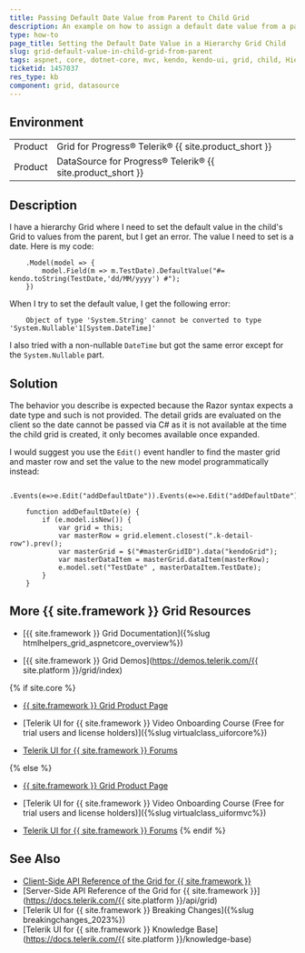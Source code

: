 ```yaml
---
title: Passing Default Date Value from Parent to Child Grid
description: An example on how to assign a default date value from a parent grid to a child Grid when working with {{ site.product }}.
type: how-to
page_title: Setting the Default Date Value in a Hierarchy Grid Child
slug: grid-default-value-in-child-grid-from-parent
tags: aspnet, core, dotnet-core, mvc, kendo, kendo-ui, grid, child, Hierarchy, default, date, value, property, assign, pass
ticketid: 1457037
res_type: kb
component: grid, datasource
---
```


## Environment

<table>
 <tr>
  <td>Product</td>
  <td>Grid for Progress® Telerik® {{ site.product_short }}</td>
 </tr>
 <tr>
  <td>Product</td>
  <td>DataSource for Progress® Telerik® {{ site.product_short }}</td>
 </tr>
</table>

## Description

I have a hierarchy Grid where I need to set the default value in the child's Grid to values from the parent, but I get an error. The value I need to set is a date. Here is my code:

```
    .Model(model => {
        model.Field(m => m.TestDate).DefaultValue("#= kendo.toString(TestDate,'dd/MM/yyyy') #");
    })
```

When I try to set the default value, I get the following error:

```
    Object of type 'System.String' cannot be converted to type 'System.Nullable'1[System.DateTime]'
```

I also tried with a non-nullable `DateTime` but got the same error except for the `System.Nullable` part. 

## Solution

The behavior you describe is expected because the Razor syntax expects a date type and such is not provided. The detail grids are evaluated on the client so the date cannot be passed via C# as it is not available at the time the child grid is created, it only becomes available once expanded.

I would suggest you use the `Edit()` event handler to find the master grid and master row and set the value to the new model programmatically instead:

```
    .Events(e=>e.Edit("addDefaultDate")).Events(e=>e.Edit("addDefaultDate"))

    function addDefaultDate(e) {
        if (e.model.isNew()) {
            var grid = this;
            var masterRow = grid.element.closest(".k-detail-row").prev();
            var masterGrid = $("#masterGridID").data("kendoGrid");
            var masterDataItem = masterGrid.dataItem(masterRow);
            e.model.set("TestDate" , masterDataItem.TestDate);
        }        
    }
```

## More {{ site.framework }} Grid Resources

* [{{ site.framework }} Grid Documentation]({%slug htmlhelpers_grid_aspnetcore_overview%})

* [{{ site.framework }} Grid Demos](https://demos.telerik.com/{{ site.platform }}/grid/index)

{% if site.core %}
* [{{ site.framework }} Grid Product Page](https://www.telerik.com/aspnet-core-ui/grid)

* [Telerik UI for {{ site.framework }} Video Onboarding Course (Free for trial users and license holders)]({%slug virtualclass_uiforcore%})

* [Telerik UI for {{ site.framework }} Forums](https://www.telerik.com/forums/aspnet-core-ui)

{% else %}
* [{{ site.framework }} Grid Product Page](https://www.telerik.com/aspnet-mvc/grid)

* [Telerik UI for {{ site.framework }} Video Onboarding Course (Free for trial users and license holders)]({%slug virtualclass_uiformvc%})

* [Telerik UI for {{ site.framework }} Forums](https://www.telerik.com/forums/aspnet-mvc)
{% endif %}

## See Also

* [Client-Side API Reference of the Grid for {{ site.framework }}](https://docs.telerik.com/kendo-ui/api/javascript/ui/grid)
* [Server-Side API Reference of the Grid for {{ site.framework }}](https://docs.telerik.com/{{ site.platform }}/api/grid)
* [Telerik UI for {{ site.framework }} Breaking Changes]({%slug breakingchanges_2023%})
* [Telerik UI for {{ site.framework }} Knowledge Base](https://docs.telerik.com/{{ site.platform }}/knowledge-base)
